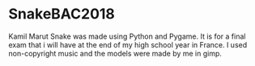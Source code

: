 # SnakeBAC2018
Kamil Marut
Snake was made using Python and Pygame. It is for a final exam that i will have at the end of my high school year in France.
I used non-copyright music and the models were made by me in gimp.
